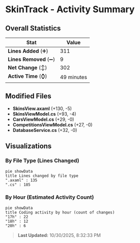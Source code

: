 # SkinTrack - Activity Summary 

## Overall Statistics

| Stat                   | Value                                                             |
| ---------------------- | ----------------------------------------------------------------- |
| **Lines Added** (➕)   | 311                                          |
| **Lines Removed** (➖) | 9                                        |
| **Net Change** (↕)    | 302                |
| **Active Time** (⌚)   | 49 minutes |


## Modified Files
- **SkinsView.axaml** (+130, -5)
- **SkinsViewModel.cs** (+93, -4)
- **CarsViewModel.cs** (+29, -0)
- **CompetitionsViewModel.cs** (+27, -0)
- **DatabaseService.cs** (+32, -0)

## Visualizations

### By File Type (Lines Changed)

```mermaid
pie showData
title Lines changed by file type
".axaml" : 135
".cs" : 185
```

### By Hour (Estimated Activity Count)

```mermaid
pie showData
title Coding activity by hour (count of changes)
"17h" : 22
"18h" : 12
"20h" : 6
```


> **Last Updated:** 10/30/2025, 8:32:33 PM